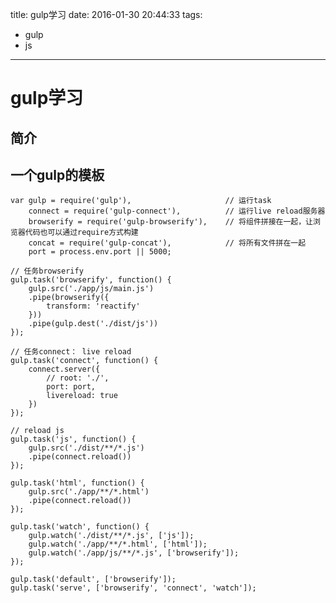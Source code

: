 title: gulp学习
date: 2016-01-30 20:44:33
tags:
- gulp
- js

----

# gulp学习

## 简介


## 一个gulp的模板

	var gulp = require('gulp'),                     // 运行task
	    connect = require('gulp-connect'),          // 运行live reload服务器
	    browserify = require('gulp-browserify'),    // 将组件拼接在一起，让浏览器代码也可以通过require方式构建
	    concat = require('gulp-concat'),            // 将所有文件拼在一起
	    port = process.env.port || 5000;
	
	// 任务browserify
	gulp.task('browserify', function() {
	    gulp.src('./app/js/main.js')
	    .pipe(browserify({
	        transform: 'reactify'
	    }))
	    .pipe(gulp.dest('./dist/js'))
	});
	
	// 任务connect： live reload
	gulp.task('connect', function() {
	    connect.server({
	        // root: './',
	        port: port,
	        livereload: true
	    })
	});
	
	// reload js
	gulp.task('js', function() {
	    gulp.src('./dist/**/*.js')
	    .pipe(connect.reload())
	});
	
	gulp.task('html', function() {
	    gulp.src('./app/**/*.html')
	    .pipe(connect.reload())
	});
	
	gulp.task('watch', function() {
	    gulp.watch('./dist/**/*.js', ['js']);
	    gulp.watch('./app/**/*.html', ['html']);
	    gulp.watch('./app/js/**/*.js', ['browserify']);
	});
	
	gulp.task('default', ['browserify']);
	gulp.task('serve', ['browserify', 'connect', 'watch']);
	
	
